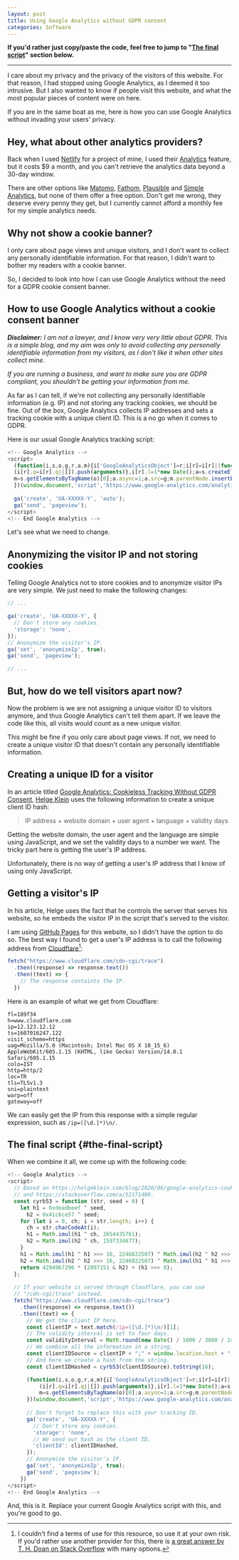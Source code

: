 ```yaml
---
layout: post
title: Using Google Analytics without GDPR consent
categories: Software
---
```


**If you'd rather just copy/paste the code, feel free to jump to "[The final script](#the-final-script)" section below.**

---

I care about my privacy and the privacy of the visitors of this website. For that reason, I had stopped using Google Analytics, as I deemed it too intrusive. But I also wanted to know if people visit this website, and what the most popular pieces of content were on here.

If you are in the same boat as me, here is how you can use Google Analytics without invading your users' privacy.

## Hey, what about other analytics providers?

Back when I used [Netlify](https://www.netlify.com/) for a project of mine, I used their [Analytics](https://www.netlify.com/products/analytics/) feature, but it costs $9 a month, and you can't retrieve the analytics data beyond a 30-day window.

There are other options like [Matomo](https://matomo.org), [Fathom](https://usefathom.com/), [Plausible](https://plausible.io/) and [Simple Analytics](https://simpleanalytics.com), but none of them offer a free option. Don't get me wrong, they deserve every penny they get, but I currently cannot afford a monthly fee for my simple analytics needs.

## Why not show a cookie banner?

I only care about page views and unique visitors, and I don't want to collect any personally identifiable information. For that reason, I didn't want to bother my readers with a cookie banner.

So, I decided to look into how I can use Google Analytics without the need for a GDPR cookie consent banner.

## How to use Google Analytics without a cookie consent banner

***Disclaimer:** I am not a lawyer, and I know very very little about GDPR. This is a simple blog, and my aim was only to avoid collecting any personally identifiable information from my visitors, as I don't like it when other sites collect mine.*

*If you are running a business, and want to make sure you are GDPR compliant, you shouldn't be getting your information from me.*

As far as I can tell, if we're not collecting any personally identifiable information (e.g. IP) and not storing any tracking cookies, we should be fine. Out of the box, Google Analytics collects IP addresses and sets a tracking cookie with a unique client ID. This is a no go when it comes to GDPR.

Here is our usual Google Analytics tracking script:

```js
<!-- Google Analytics -->
<script>
  (function(i,s,o,g,r,a,m){i['GoogleAnalyticsObject']=r;i[r]=i[r]||function(){
  (i[r].q=i[r].q||[]).push(arguments)},i[r].l=1*new Date();a=s.createElement(o),
  m=s.getElementsByTagName(o)[0];a.async=1;a.src=g;m.parentNode.insertBefore(a,m)
  })(window,document,'script','https://www.google-analytics.com/analytics.js','ga');
  
  ga('create', 'UA-XXXXX-Y', 'auto'); 
  ga('send', 'pageview');
</script>
<!-- End Google Analytics -->
```

Let's see what we need to change.

## Anonymizing the visitor IP and not storing cookies

Telling Google Analytics not to store cookies and to anonymize visitor IPs are very simple. We just need to make the following changes:

```js
// ...

ga('create', 'UA-XXXXX-Y', {
  // Don't store any cookies.
  'storage': 'none',
});
// Anonymize the visitor's IP.
ga('set', 'anonymizeIp', true);
ga('send', 'pageview');

// ...
```

## But, how do we tell visitors apart now?

Now the problem is we are not assigning a unique visitor ID to visitors anymore, and thus Google Analytics can't tell them apart. If we leave the code like this, all visits would count as a new unique visitor.

This might be fine if you only care about page views. If not, we need to create a unique visitor ID that doesn't contain any personally identifiable information.

## Creating a unique ID for a visitor

In an article titled [Google Analytics: Cookieless Tracking Without GDPR Consent](https://helgeklein.com/blog/2020/06/google-analytics-cookieless-tracking-without-gdpr-consent/), [Helge Klein](https://twitter.com/HelgeKlein) uses the following information to create a unique client ID hash:

> IP address + website domain + user agent + language + validity days

Getting the website domain, the user agent and the language are simple using JavaScript, and we set the validity days to a number we want. The tricky part here is getting the user's IP address.

Unfortunately, there is no way of getting a user's IP address that I know of using only JavaScript.

## Getting a visitor's IP

In his article, Helge uses the fact that he controls the server that serves his website, so he embeds the visitor IP in the script that's served to the visitor.

I am using [GitHub Pages](https://pages.github.com) for this website, so I didn't have the option to do so. The best way I found to get a user's IP address is to call the following address from [Cloudflare](https://www.cloudflare.com)[^1]:

```js
fetch("https://www.cloudflare.com/cdn-cgi/trace")
  .then((response) => response.text())
  .then((text) => {
    // The response containts the IP.
  })
```

Here is an example of what we get from Cloudflare:

```
fl=189f34
h=www.cloudflare.com
ip=12.123.12.12
ts=1607016247.122
visit_scheme=https
uag=Mozilla/5.0 (Macintosh; Intel Mac OS X 10_15_6) AppleWebKit/605.1.15 (KHTML, like Gecko) Version/14.0.1 Safari/605.1.15
colo=IST
http=http/2
loc=TR
tls=TLSv1.3
sni=plaintext
warp=off
gateway=off
```

We can easily get the IP from this response with a simple regular expression, such as `/ip=([\d.]*)\n/`.

## The final script {#the-final-script}

When we combine it all, we come up with the following code:

```js
<!-- Google Analytics -->
<script>
  // Based on https://helgeklein.com/blog/2020/06/google-analytics-cookieless-tracking-without-gdpr-consent/ 
  // and https://stackoverflow.com/a/52171480.
  const cyrb53 = function (str, seed = 0) {
    let h1 = 0xdeadbeef ^ seed,
      h2 = 0x41c6ce57 ^ seed;
    for (let i = 0, ch; i < str.length; i++) {
      ch = str.charCodeAt(i);
      h1 = Math.imul(h1 ^ ch, 2654435761);
      h2 = Math.imul(h2 ^ ch, 1597334677);
    }
    h1 = Math.imul(h1 ^ h1 >>> 16, 2246822507) ^ Math.imul(h2 ^ h2 >>> 13, 3266489909);
    h2 = Math.imul(h2 ^ h2 >>> 16, 2246822507) ^ Math.imul(h1 ^ h1 >>> 13, 3266489909);
    return 4294967296 * (2097151 & h2) + (h1 >>> 0);
  };
  
  // If your website is served through Cloudflare, you can use 
  // "/cdn-cgi/trace" instead.
  fetch("https://www.cloudflare.com/cdn-cgi/trace")
    .then((response) => response.text())
    .then((text) => {
      // We get the client IP here.
      const clientIP = text.match(/ip=([\d.]*)\n/)[1];
      // The validity interval is set to four days.
      const validityInterval = Math.round(new Date() / 1000 / 3600 / 24 / 4);
      // We combine all the information in a string.
      const clientIDSource = clientIP + ";" + window.location.host + ";" + navigator.userAgent + ";" + navigator.language + ";" + validityInterval;
      // And here we create a hash from the string.
      const clientIDHashed = cyrb53(clientIDSource).toString(16);

      (function(i,s,o,g,r,a,m){i['GoogleAnalyticsObject']=r;i[r]=i[r]||function(){
          (i[r].q=i[r].q||[]).push(arguments)},i[r].l=1*new Date();a=s.createElement(o),
          m=s.getElementsByTagName(o)[0];a.async=1;a.src=g;m.parentNode.insertBefore(a,m)
      })(window,document,'script','https://www.google-analytics.com/analytics.js','ga');
      
      // Don't forget to replace this with your tracking ID.
      ga('create', 'UA-XXXXX-Y', {
        // Don't store any cookies.
        'storage': 'none',
        // We send our hash as the client ID.
        'clientId': clientIDHashed,
      });
      // Anonymize the visitor's IP.
      ga('set', 'anonymizeIp', true);
      ga('send', 'pageview');
    })
</script>
<!-- End Google Analytics -->
```

And, this is it. Replace your current Google Analytics script with this, and you're good to go.

[^1]: I couldn't find a terms of use for this resource, so use it at your own risk. If you'd rather use another provider for this, there is [a great answer by T. H. Doan on Stack Overflow](https://stackoverflow.com/a/35123097) with many options.